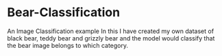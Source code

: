 # Bear-Classification
An Image Classification example
In this I have created my own dataset of black bear, teddy bear and grizzly bear and the model would classify that the bear image belongs to which category.
